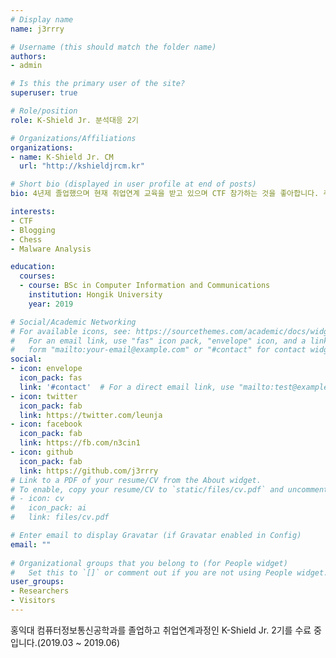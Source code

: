 ```yaml
---
# Display name
name: j3rrry

# Username (this should match the folder name)
authors:
- admin

# Is this the primary user of the site?
superuser: true

# Role/position
role: K-Shield Jr. 분석대응 2기

# Organizations/Affiliations
organizations:
- name: K-Shield Jr. CM
  url: "http://kshieldjrcm.kr"

# Short bio (displayed in user profile at end of posts)
bio: 4년제 졸업했으며 현재 취업연계 교육을 받고 있으며 CTF 참가하는 것을 좋아합니다. 취업시켜주세요!

interests:
- CTF
- Blogging
- Chess
- Malware Analysis

education:
  courses:
  - course: BSc in Computer Information and Communications
    institution: Hongik University
    year: 2019

# Social/Academic Networking
# For available icons, see: https://sourcethemes.com/academic/docs/widgets/#icons
#   For an email link, use "fas" icon pack, "envelope" icon, and a link in the
#   form "mailto:your-email@example.com" or "#contact" for contact widget.
social:
- icon: envelope
  icon_pack: fas
  link: '#contact'  # For a direct email link, use "mailto:test@example.org".
- icon: twitter
  icon_pack: fab
  link: https://twitter.com/leunja
- icon: facebook
  icon_pack: fab
  link: https://fb.com/n3cin1
- icon: github
  icon_pack: fab
  link: https://github.com/j3rrry
# Link to a PDF of your resume/CV from the About widget.
# To enable, copy your resume/CV to `static/files/cv.pdf` and uncomment the lines below.  
# - icon: cv
#   icon_pack: ai
#   link: files/cv.pdf

# Enter email to display Gravatar (if Gravatar enabled in Config)
email: ""
  
# Organizational groups that you belong to (for People widget)
#   Set this to `[]` or comment out if you are not using People widget.  
user_groups:
- Researchers
- Visitors
---
```


홍익대 컴퓨터정보통신공학과를 졸업하고 취업연계과정인 K-Shield Jr. 2기를 수료 중입니다.(2019.03 ~ 2019.06)
